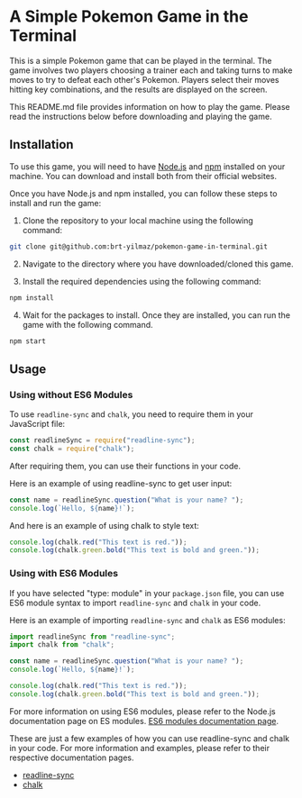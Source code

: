 # A Simple Pokemon Game in the Terminal

This is a simple Pokemon game that can be played in the terminal.
The game involves two players choosing a trainer each and taking 
turns to make moves to try to defeat each other's Pokemon. Players 
select their moves hitting key combinations, and the results are 
displayed on the screen. 

This README.md file provides information on how to play the game.
Please read the instructions below before downloading and playing 
the game.

## Installation

To use this game, you will need to have [Node.js](https://nodejs.org/) and [npm](https://www.npmjs.com/) installed on your machine. You can download and install both from their official websites.

Once you have Node.js and npm installed, you can follow these steps to install and run the game:

1. Clone the repository to your local machine using the following command:

```bash
git clone git@github.com:brt-yilmaz/pokemon-game-in-terminal.git
```
2. Navigate to the directory where you have downloaded/cloned this game.

3. Install the required dependencies using the following command:

```bash
npm install
```  
4. Wait for the packages to install. Once they are installed, you can run the game with the following command.

```bash
npm start
```

## Usage
### Using without ES6 Modules

To use `readline-sync` and `chalk`, you need to require them in your JavaScript file:

```js
const readlineSync = require("readline-sync");
const chalk = require("chalk");
```
After requiring them, you can use their functions in your code.

Here is an example of using readline-sync to get user input:

```javascript
const name = readlineSync.question("What is your name? ");
console.log(`Hello, ${name}!`);
```

And here is an example of using chalk to style text:

```javascript
console.log(chalk.red("This text is red."));
console.log(chalk.green.bold("This text is bold and green."));
```
### Using with ES6 Modules

If you have selected "type: module" in your `package.json` file, you can use ES6 module syntax to import `readline-sync` and `chalk` in your code.

Here is an example of importing `readline-sync` and `chalk` as ES6 modules:

```js
import readlineSync from "readline-sync";
import chalk from "chalk";

const name = readlineSync.question("What is your name? ");
console.log(`Hello, ${name}!`);

console.log(chalk.red("This text is red."));
console.log(chalk.green.bold("This text is bold and green."));
```
For more information on using ES6 modules, please refer to the Node.js documentation page on ES modules. [ES6 modules documentation page](https://developer.mozilla.org/en-US/docs/Web/JavaScript/Guide/Modules).


These are just a few examples of how you can use readline-sync and chalk in your code. For more information and examples, please refer to their respective documentation pages.
- [readline-sync](https://github.com/anseki/readline-sync)
- [chalk](https://github.com/chalk/chalk)
